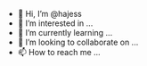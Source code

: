 - 👋 Hi, I’m @hajess
- 👀 I’m interested in ...
- 🌱 I’m currently learning ...
- 💞️ I’m looking to collaborate on ...
- 📫 How to reach me ...

<!---
hajess/hajess is a ✨ special ✨ repository because its `README.md` (this file) appears on your GitHub profile.
You can click the Preview link to take a look at your changes.
--->
